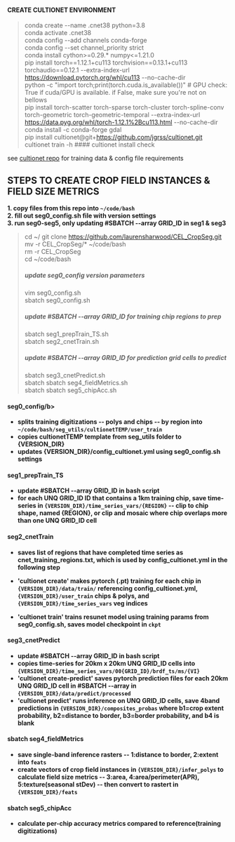 #### CREATE CULTIONET ENVIRONMENT  
> conda create --name .cnet38 python=3.8  
> conda activate .cnet38   
> conda config --add channels conda-forge  
> conda config --set channel_priority strict  
> conda install cython>=0.29.* numpy<=1.21.0  
> pip install torch==1.12.1+cu113 torchvision==0.13.1+cu113 torchaudio==0.12.1 --extra-index-url https://download.pytorch.org/whl/cu113 --no-cache-dir    
> python -c "import torch;print(torch.cuda.is_available())" # GPU check: True if cuda/GPU is available. if False, make sure you're not on bellows  
> pip install torch-scatter torch-sparse torch-cluster torch-spline-conv torch-geometric torch-geometric-temporal  --extra-index-url https://data.pyg.org/whl/torch-1.12.1%2Bcu113.html --no-cache-dir  
> conda install -c conda-forge gdal  
> pip install cultionet@git+https://github.com/jgrss/cultionet.git  
> cultionet train -h #### cultionet install check

see [cultionet repo](https://github.com/jgrss/cultionet) for training data & config file requirements  

## STEPS TO CREATE CROP FIELD INSTANCES & FIELD SIZE METRICS  
<b>1. copy files from this repo into ```~/code/bash```   
2. fill out seg0_config.sh file with version settings   
3. run seg0-seg5, only updating #SBATCH --array GRID_ID in seg1 & seg3   
</b> 

> cd ~/
> git clone https://github.com/laurensharwood/CEL_CropSeg.git  
> mv -r CEL_CropSeg/* ~/code/bash  
> rm -r CEL_CropSeg  
> cd ~/code/bash  
> ##### update seg0_config version parameters   
> vim seg0_config.sh  
> sbatch seg0_config.sh   
> ##### update #SBATCH --array GRID_ID for training chip regions to prep   
> sbatch seg1_prepTrain_TS.sh  
> sbatch seg2_cnetTrain.sh   
> ##### update #SBATCH --array GRID_ID for prediction grid cells to predict    
> sbatch seg3_cnetPredict.sh    
> sbatch sbatch seg4_fieldMetrics.sh  
> sbatch sbatch seg5_chipAcc.sh   

 
   
#### <b>seg0_config/b>     
* splits training digitizations -- polys and chips --  by region into ```~/code/bash/seg_utils/cultionetTEMP/user_train```  
* copies cultionetTEMP template from seg_utils folder to {VERSION_DIR}    
* updates {VERSION_DIR}/config_cultionet.yml using seg0_config.sh settings         

#### <b>seg1_prepTrain_TS</b>    
* <b>update #SBATCH --array GRID_ID in bash script</b>       
* for each UNQ GRID_ID ID that contains a 1km training chip, save time-series in ```{VERSION_DIR}/time_series_vars/{REGION}``` -- clip to chip shape, named {REGION}, or clip and mosaic where chip overlaps more than one UNQ GRID_ID cell        

#### <b>seg2_cnetTrain</b>    
* saves list of regions that have completed time series as cnet_training_regions.txt, which is used by config_cultionet.yml in the following step   
* 'cultionet create' makes pytorch (.pt) training for each chip in ```{VERSION_DIR}/data/train/``` referencing config_cultionet.yml, ```{VERSION_DIR}/user_train``` chips & polys, and ```{VERSION_DIR}/time_series_vars``` veg indices 
     
* 'cultionet train' trains resunet model using training params from seg0_config.sh, saves model checkpoint in  ```ckpt```   

#### <b>seg3_cnetPredict</b>     
* <b>update #SBATCH --array GRID_ID in bash script</b>        
* copies time-series for 20km x 20km UNQ GRID_ID cells into ```{VERSION_DIR}/time_series_vars/00{GRID_ID}/brdf_ts/ms/{VI}```       
* 'cultionet create-predict' saves pytorch prediction files for each 20km UNQ GRID_ID cell in #SBATCH --array in ```{VERSION_DIR}/data/predict/processed```   
* 'cultionet predict' runs inference on UNQ GRID_ID cells, save 4band predictions in ```{VERSION_DIR}/composites_probas``` where b1=crop extent probability, b2=distance to border, b3=border probability, and b4 is blank     

#### <b>sbatch seg4_fieldMetrics</b>    
* save single-band inference rasters -- 1:distance to border, 2:extent into ```feats```  
* create vectors of crop field instances in  ```{VERSION_DIR}/infer_polys```   to calculate field size metrics -- 3:area, 4:area/perimeter(APR), 5:texture(seasonal stDev) -- then convert to rastert in ```{VERSION_DIR}/feats```  

#### <b>sbatch seg5_chipAcc</b>    
* calculate per-chip accuracy metrics compared to reference(training digitizations)       
